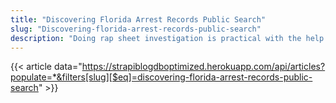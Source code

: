 ```yaml
---
title: "Discovering Florida Arrest Records Public Search"
slug: "Discovering-florida-arrest-records-public-search"
description: "Doing rap sheet investigation is practical with the help of a digital procedure. It is potential so long as you have online access."
---
```


{{< article data="https://strapiblogdboptimized.herokuapp.com/api/articles?populate=*&filters[slug][$eq]=discovering-florida-arrest-records-public-search" >}}
